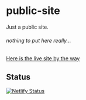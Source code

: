 # public-site
Just a public site.

###### nothing to put here really...

[Here is the live site by the way](https://trentonedwards.netlify.app/)

## Status
[![Netlify Status](https://api.netlify.com/api/v1/badges/9ea1241a-cb60-48f9-a139-0cd54bc9e4f0/deploy-status)](https://app.netlify.com/sites/trentonedwards/deploys)
